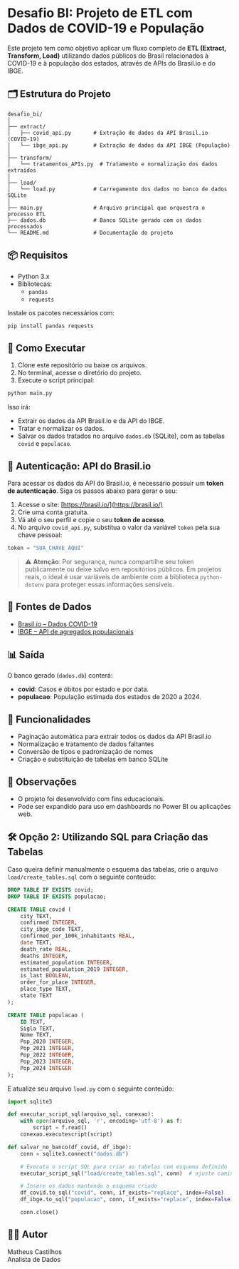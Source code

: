 # Desafio BI: Projeto de ETL com Dados de COVID-19 e População

Este projeto tem como objetivo aplicar um fluxo completo de **ETL (Extract, Transform, Load)** utilizando dados públicos do Brasil relacionados à COVID-19 e à população dos estados, através de APIs do Brasil.io e do IBGE.

## 🗂 Estrutura do Projeto

```
desafio_bi/
│
├── extract/
│   ├── covid_api.py       # Extração de dados da API Brasil.io (COVID-19)
│   └── ibge_api.py        # Extração de dados da API IBGE (População)
│
├── transform/
│   └── tratamentos_APIs.py  # Tratamento e normalização dos dados extraídos
│
├── load/
│   └── load.py            # Carregamento dos dados no banco de dados SQLite
│
├── main.py                # Arquivo principal que orquestra o processo ETL
├── dados.db               # Banco SQLite gerado com os dados processados
└── README.md              # Documentação do projeto
```

## 📦 Requisitos

- Python 3.x
- Bibliotecas:
  - `pandas`
  - `requests`

Instale os pacotes necessários com:

```bash
pip install pandas requests
```

## 🚀 Como Executar

1. Clone este repositório ou baixe os arquivos.
2. No terminal, acesse o diretório do projeto.
3. Execute o script principal:

```bash
python main.py
```

Isso irá:

- Extrair os dados da API Brasil.io e da API do IBGE.
- Tratar e normalizar os dados.
- Salvar os dados tratados no arquivo `dados.db` (SQLite), com as tabelas `covid` e `populacao`.

## 🔐 Autenticação: API do Brasil.io

Para acessar os dados da API do Brasil.io, é necessário possuir um **token de autenticação**. Siga os passos abaixo para gerar o seu:

1. Acesse o site: [https://brasil.io/](https://brasil.io/)
2. Crie uma conta gratuita.
3. Vá até o seu perfil e copie o seu **token de acesso**.
4. No arquivo `covid_api.py`, substitua o valor da variável `token` pela sua chave pessoal:

```python
token = "SUA_CHAVE_AQUI"
```

> ⚠️ **Atenção**: Por segurança, nunca compartilhe seu token publicamente ou deixe salvo em repositórios públicos. Em projetos reais, o ideal é usar variáveis de ambiente com a biblioteca `python-dotenv` para proteger essas informações sensíveis.

## 🔗 Fontes de Dados

- [Brasil.io – Dados COVID-19](https://brasil.io/dataset/covid19/caso/)
- [IBGE – API de agregados populacionais](https://servicodados.ibge.gov.br/api/docs/agregados/)

## 📊 Saída

O banco gerado (`dados.db`) conterá:

- **covid**: Casos e óbitos por estado e por data.
- **populacao**: População estimada dos estados de 2020 a 2024.

## 🧠 Funcionalidades

- Paginação automática para extrair todos os dados da API Brasil.io
- Normalização e tratamento de dados faltantes
- Conversão de tipos e padronização de nomes
- Criação e substituição de tabelas em banco SQLite

## 📌 Observações

- O projeto foi desenvolvido com fins educacionais.
- Pode ser expandido para uso em dashboards no Power BI ou aplicações web.

## 🛠️ Opção 2: Utilizando SQL para Criação das Tabelas

Caso queira definir manualmente o esquema das tabelas, crie o arquivo `load/create_tables.sql` com o seguinte conteúdo:

```sql
DROP TABLE IF EXISTS covid;
DROP TABLE IF EXISTS populacao;

CREATE TABLE covid (
    city TEXT,
    confirmed INTEGER,
    city_ibge_code TEXT,
    confirmed_per_100k_inhabitants REAL,
    date TEXT,
    death_rate REAL,
    deaths INTEGER,
    estimated_population INTEGER,
    estimated_population_2019 INTEGER,
    is_last BOOLEAN,
    order_for_place INTEGER,
    place_type TEXT,
    state TEXT
);

CREATE TABLE populacao (
    ID TEXT,
    Sigla TEXT,
    Nome TEXT,
    Pop_2020 INTEGER,
    Pop_2021 INTEGER,
    Pop_2022 INTEGER,
    Pop_2023 INTEGER,
    Pop_2024 INTEGER
);
```

E atualize seu arquivo `load.py` com o seguinte conteúdo:

```python
import sqlite3

def executar_script_sql(arquivo_sql, conexao):
    with open(arquivo_sql, 'r', encoding='utf-8') as f:
        script = f.read()
    conexao.executescript(script)

def salvar_no_banco(df_covid, df_ibge):
    conn = sqlite3.connect("dados.db")

    # Executa o script SQL para criar as tabelas com esquema definido
    executar_script_sql("load/create_tables.sql", conn)  # ajuste caminho se necessário

    # Insere os dados mantendo o esquema criado
    df_covid.to_sql("covid", conn, if_exists="replace", index=False)
    df_ibge.to_sql("populacao", conn, if_exists="replace", index=False)

    conn.close()
```

## 👨‍💻 Autor

Matheus Castilhos  
Analista de Dados 
